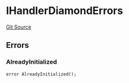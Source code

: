 # IHandlerDiamondErrors
[Git Source](https://github.com/thrackle-io/forte-rules-engine/blob/1c8d4aea6c73ad5ec24590e9388e17186ef859be/src/common/IErrors.sol)


## Errors
### AlreadyInitialized

```solidity
error AlreadyInitialized();
```

